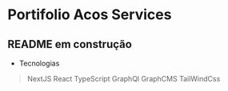 # Portifolio Acos Services

## README em construção

- Tecnologias
> NextJS
> React
> TypeScript
> GraphQl
> GraphCMS
> TailWindCss


